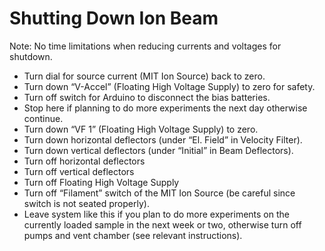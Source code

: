 # Shutting Down Ion Beam

Note: No time limitations when reducing currents and voltages for shutdown.

* Turn dial for source current (MIT Ion Source) back to zero.
* Turn down “V-Accel” (Floating High Voltage Supply) to zero for safety.
* Turn off switch for Arduino to disconnect the bias batteries.
* Stop here if planning to do more experiments the next day otherwise continue.
* Turn down “VF 1” (Floating High Voltage Supply) to zero.
* Turn down horizontal deflectors (under “El. Field” in Velocity Filter).
* Turn down vertical deflectors (under “Initial” in Beam Deflectors).
* Turn off horizontal deflectors
* Turn off vertical deflectors
* Turn off Floating High Voltage Supply
* Turn off “Filament” switch of the MIT Ion Source (be careful since switch is not seated properly).
* Leave system like this if you plan to do more experiments on the currently loaded sample in the next week or two, otherwise turn off pumps and vent chamber (see relevant instructions).

